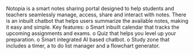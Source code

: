 Notopia is a smart notes sharing portal designed to help students and teachers seamlessly manage, access, share and interact with notes. There is an inbuilt chatbot that helps users summarize the available notes, making it easy and simple.
Key features:
    o	Smart inbuilt calendar that tracks the upcoming assignments and exams.
    o	Quiz that helps you level up your preparation.
    o	Smart integrated AI based chatbot.
    o	Study zone that includes a timer, a to do list manager and a flowchart generator.
